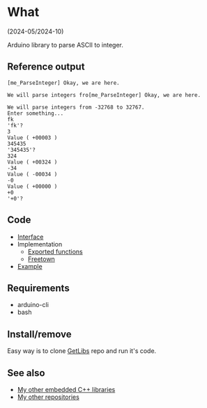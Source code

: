 # What

(2024-05/2024-10)

Arduino library to parse ASCII to integer.

## Reference output

```
[me_ParseInteger] Okay, we are here.

We will parse integers fro[me_ParseInteger] Okay, we are here.

We will parse integers from -32768 to 32767.
Enter something...
fk
'fk'?
3
Value ( +00003 )
345435
'345435'?
324
Value ( +00324 )
-34
Value ( -00034 )
-0
Value ( +00000 )
+0
'+0'?
```

## Code

* [Interface][Interface]
* Implementation
  * [Exported functions][me_ParseInteger]
  * [Freetown][Freetown]
* [Example][Example]


## Requirements

  * arduino-cli
  * bash


## Install/remove

Easy way is to clone [GetLibs][GetLibs] repo and run it's code.


## See also

* [My other embedded C++ libraries][Embedded]
* [My other repositories][Repos]


[Interface]: src/me_ParseInteger.h
[me_ParseInteger]: src/me_ParseInteger.cpp
[Freetown]: src/me_ParseInteger_Freetown.cpp
[Example]: examples/me_ParseInteger/me_ParseInteger.ino

[GetLibs]: https://github.com/martin-eden/Embedded-Framework-GetLibs

[Embedded]: https://github.com/martin-eden/Embedded_Crafts/tree/master/Parts
[Repos]: https://github.com/martin-eden/contents
